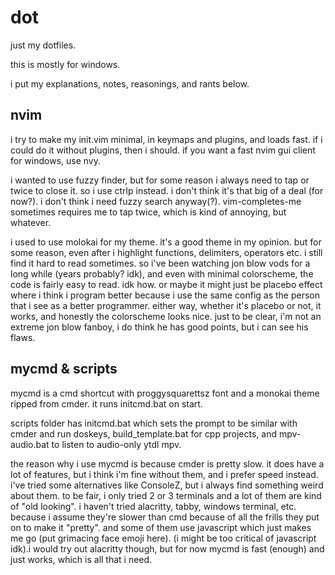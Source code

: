 # dot
just my dotfiles.

this is mostly for windows.

i put my explanations, notes, reasonings, and rants below.

## nvim
i try to make my init.vim minimal, in keymaps and plugins, and loads fast. if i could do it without plugins, then i should. if you want a fast nvim gui client for windows, use nvy.

i wanted to use fuzzy finder, but for some reason i always need to tap <ESC> or <C-C> twice to close it. so i use ctrlp instead. i don't think it's that big of a deal (for now?). i don't think i need fuzzy search anyway(?).
vim-completes-me sometimes requires me to tap <Tab> twice, which is kind of annoying, but whatever.

i used to use molokai for my theme. it's a good theme in my opinion. but for some reason, even after i highlight functions, delimiters, operators etc. i still find it hard to read sometimes. so i've been watching jon blow vods for a long while (years probably? idk), and even with minimal colorscheme, the code is fairly easy to read. idk how. or maybe it might just be placebo effect where i think i program better because i use the same config as the person that i see as a better programmer. either way, whether it's placebo or not, it works, and honestly the colorscheme looks nice. just to be clear, i'm not an extreme jon blow fanboy, i do think he has good points, but i can see his flaws.

## mycmd & scripts
mycmd is a cmd shortcut with proggysquarettsz font and a monokai theme ripped from cmder. it runs initcmd.bat on start.

scripts folder has initcmd.bat which sets the prompt to be similar with cmder and run doskeys, build\_template.bat for cpp projects, and mpv-audio.bat to listen to audio-only ytdl mpv.

the reason why i use mycmd is because cmder is pretty slow. it does have a lot of features, but i think i'm fine without them, and i prefer speed instead. i've tried some alternatives like ConsoleZ, but i always find something weird about them. to be fair, i only tried 2 or 3 terminals and a lot of them are kind of "old looking". i haven't tried alacritty, tabby, windows terminal, etc. because i assume they're slower than cmd because of all the frills they put on to make it "pretty". and some of them use javascript which just makes me go (put grimacing face emoji here). (i might be too critical of javascript idk).i would try out alacritty though, but for now mycmd is fast (enough) and just works, which is all that i need.
